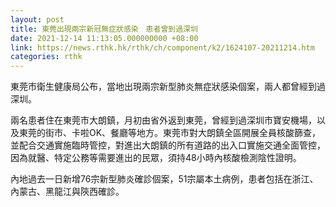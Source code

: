 ```yaml
---
layout: post
title: 東莞出現兩宗新冠無症狀感染　患者曾到過深圳
date: 2021-12-14 11:13:05.000000000 +08:00
link: https://news.rthk.hk/rthk/ch/component/k2/1624107-20211214.htm
categories: rthk
---
```


東莞市衛生健康局公布，當地出現兩宗新型肺炎無症狀感染個案，兩人都曾經到過深圳。

兩名患者住在東莞市大朗鎮，月初由省外返到東莞，曾經到過深圳市寶安機場，以及東莞的街市、卡啦OK、餐廳等地方。東莞市對大朗鎮全區開展全員核酸篩查，並配合交通實施臨時管控，對進出大朗鎮的所有道路的出入口實施交通全面管控，因為就醫、特定公務等需要進出的民眾，須持48小時內核酸檢測陰性證明。

內地過去一日新增76宗新型肺炎確診個案，51宗屬本土病例，患者包括在浙江、內蒙古、黑龍江與陝西確診。
